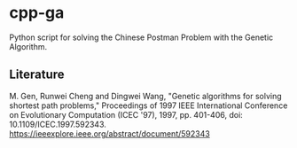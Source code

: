 # cpp-ga
Python script for solving the Chinese Postman Problem with the Genetic Algorithm.
## Literature
M. Gen, Runwei Cheng and Dingwei Wang, "Genetic algorithms for solving shortest path problems," Proceedings of 1997 IEEE International Conference on Evolutionary Computation (ICEC '97), 1997, pp. 401-406, doi: 10.1109/ICEC.1997.592343. https://ieeexplore.ieee.org/abstract/document/592343
